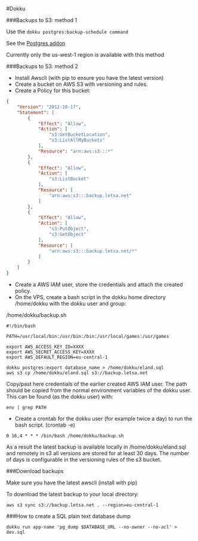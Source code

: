 #Dokku

###Backups to S3: method 1

Use the `dokku postgres:backup-schedule command`

See the [Postgres addon](https://github.com/dokku/dokku-postgres)

Currently only the us-west-1 region is available with this method

###Backups to S3: method 2

* Install Awscli (with pip to ensure you have the latest version)
* Create a bucket on AWS S3 with versioning and rules.
* Create a Policy for this bucket:

```json
{
    "Version": "2012-10-17",
    "Statement": [
        {
            "Effect": "Allow",
            "Action": [
                "s3:GetBucketLocation",
                "s3:ListAllMyBuckets"
            ],
            "Resource": "arn:aws:s3:::*"
        },
        {
            "Effect": "Allow",
            "Action": [
                "s3:ListBucket"
            ],
            "Resource": [
                "arn:aws:s3:::backup.letsa.net"
            ]
        },
        {
            "Effect": "Allow",
            "Action": [
                "s3:PutObject",
                "s3:GetObject"
            ],
            "Resource": [
                "arn:aws:s3:::backup.letsa.net/*"
            ]
        }
    ]
}
```
* Create a AWS IAM user, store the credentials and attach the created policy.
* On the VPS, create a bash script in the dokku home directory /home/dokku with the dokku user and group:


/home/dokku/backup.sh
```shell
#!/bin/bash

PATH=/usr/local/bin:/usr/bin:/bin:/usr/local/games:/usr/games

export AWS_ACCESS_KEY_ID=XXXX
export AWS_SECRET_ACCESS_KEY=XXXX
export AWS_DEFAULT_REGION=eu-central-1

dokku postgres:export database_name > /home/dokku/eland.sql
aws s3 cp /home/dokku/eland.sql s3://backup.letsa.net

```
Copy/past here credentials of the earlier created AWS IAM user.
The path should be copied from the normal environment variables of the dokku user. This can be found (as the dokku user) with:

```shell
env | grep PATH
```

* Create a crontab for the dokku user (for example twice a day) to run the bash script. (crontab -e)

```shell
0 16,4 * * * /bin/bash /home/dokku/backup.sh
```

As a result the latest backup is available locally in /home/dokku/eland.sql and remotely in s3 all versions are stored for at least 30 days. The number of days is configurable in the versioning rules of the s3 bucket.


###Download backups

Make sure you have the latest awscli (install with pip)

To download the latest backup to your local directory:

```shell
aws s3 sync s3://backup.letsa.net . --region=eu-central-1
```

###How to create a SQL plain text database dump 

```shell
dokku run app-name 'pg_dump $DATABASE_URL --no-owner --no-acl' > dev.sql
```




